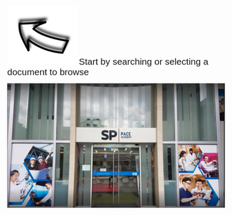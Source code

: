 
![Searcharrow](/assets/Arrowmain.png) <span style="font-family:Arial; font-size:1.5em;">Start by searching or selecting a document to browse</span>

![PACE Front](/assets/PACE.PNG) 
